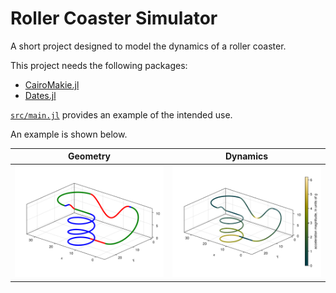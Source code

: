 # Roller Coaster Simulator

A short project designed to model the dynamics of a roller coaster. 

This project needs the following packages:
- [CairoMakie.jl](https://docs.makie.org/stable/explanations/backends/cairomakie/)
- [Dates.jl](https://docs.julialang.org/en/v1/stdlib/Dates/)

[`src/main.jl`](src/main.jl) provides an example of the intended use. 

An example is shown below. 

| Geometry | Dynamics |
|-----|------|
| ![Geometry](figures/egReadMe1.png) | ![Dynamics](figures/egReadMe2.png) |

